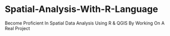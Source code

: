 # Spatial-Analysis-With-R-Language
Become Proficient In Spatial Data Analysis Using R &amp; QGIS By Working On A Real Project 
